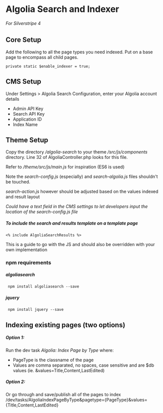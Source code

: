 # Algolia Search and Indexer 
###### For Silverstripe 4


## Core Setup

Add the following to all the page types you need indexed. Put on a base page to encompass all child pages.

    private static $enable_indexer = true;
      
    
        
    
## CMS Setup
Under Settings > Algolia Search Configuration, enter your Algolia account details

- Admin API Key
- Search API Key
- Application ID
- Index Name    
    
    
    
    
    
## Theme Setup    

Copy the directory */algolia-search* to your theme */src/js/components* directory. Line 32 of AlgoliaController.php looks for this file.

Refer to */theme/src/js/main.js* for inspiration (ES6 is used)

Note the *search-config.js* (especially) and *search-algolia.js* files shouldn't be touched. 

*search-action.js* however should be adjusted based on the values indexed and result layout 


*Could have a text field in the CMS settings to let developers input the location of the search-config.js file*



##### To include the search and results template on a template page

    <% include AlgoliaSearchResults %>

This is a guide to go with the JS and should also be overridden with your own implementation 





### npm requirements

##### algoliasearch
     
     npm install algoliasearch --save
     
##### jquery

     npm install jquery --save
     
     
     
     
     
## Indexing existing pages (two options)

##### Option 1: 
Run the dev task *Algolia: Index Page by Type* where:


- PageType is the classname of the page
- Values are comma separated, no spaces, case sensitive and are $db values (ie. &values=Title,Content,LastEdited)


##### Option 2: 
Or go through and save/publish all of the pages to index
    /dev/tasks/AlgoliaIndexPageByType&pagetype={PageType}&values={Title,Content,LastEdited}


